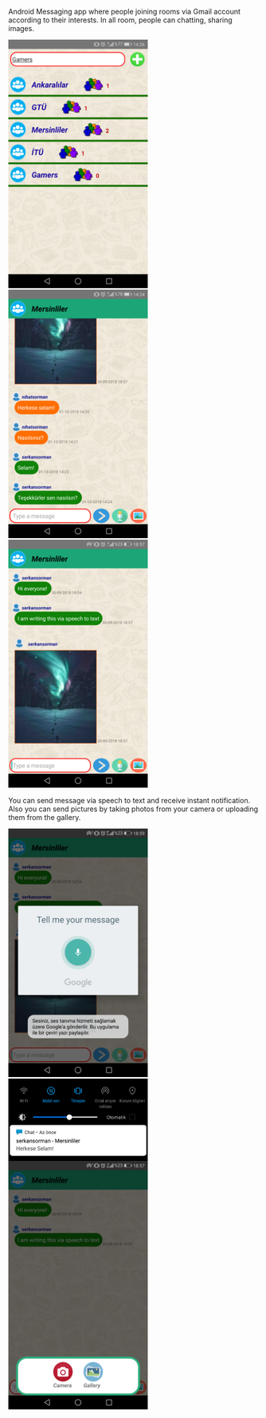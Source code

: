 Android Messaging app where people joining rooms via Gmail account according to their interests. In all room, people can chatting, sharing images. 

<img src="ss3.png" width="280"/> <img src="ss2.png" width="280"/> <img src="ss1.png" width="280"/>


You can send message via speech to text and receive instant notification. Also you can send pictures by taking photos from your camera or uploading them from the gallery.


<img src="ss4.png" width="280"/> <img  align="top" src="ss5.png" width="280"/> <img src="ss6.png" width="280"/>
